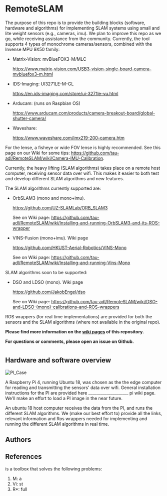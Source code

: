# RemoteSLAM

The purpose of this repo is to provide the building blocks (software, hardware and algorithms) for implementing SLAM systems using small and lite weight sensors (e.g., cameras, imu).
We plan to improve this repo as we go, while receiving assistance from the community.
Currently, the tool supports 4 types of monochrome cameras/sensors, combined with the Invense MPU 9X50 family:
* Matrix-Vision:  mvBlueFOX3-M/MLC 

    https://www.matrix-vision.com/USB3-vision-single-board-camera-mvbluefox3-m.html
* IDS-Imaging:  UI3271LE-M-GL   

    https://en.ids-imaging.com/store/ui-3271le-vu.html
* Arducam: (runs on Raspbian OS)   
    
    https://www.arducam.com/products/camera-breakout-board/global-shutter-camera/
* Waveshare: 

    https://www.waveshare.com/imx219-200-camera.htm


For the lense, a fisheye or wide FOV lense is highly recommended. See this page on our Wiki for some tips: https://github.com/tau-adl/RemoteSLAM/wiki/Camera-IMU-Calibration.

Currently, the heavy lifting (SLAM algorithms) takes place on a remote host computer, receiving sensor data over wifi. This makes it easier to both test and develop different SLAM algorithms and new features.

The SLAM algorithms currently supported are:
* OrbSLAM3 (mono and mono+imu). 
   
    https://github.com/UZ-SLAMLab/ORB_SLAM3
    
    See on Wiki page:  https://github.com/tau-adl/RemoteSLAM/wiki/Installing-and-running-OrbSLAM3-and-its-ROS-wrapper
* VINS-Fusion (mono+imu). Wiki page

    https://github.com/HKUST-Aerial-Robotics/VINS-Mono
    
    See on Wiki page:  https://github.com/tau-adl/RemoteSLAM/wiki/Installing-and-running-Vins-Mono
    
SLAM algorithms soon to be supported:
* DSO and LDSO (mono). Wiki page

    https://github.com/JakobEngel/dso
    
    See on Wiki page: https://github.com/tau-adl/RemoteSLAM/wiki/DSO-and-LDSO-(mono)-calibrations-and-ROS-wrappers


ROS wrappers (for real time implementations) are provided for both the sensors and the SLAM algorithms (where not available in the original repo).


**Please find more information on the [wiki pages](https://github.com/tau-adl/RemoteSLAM/wiki) of this repository.**

**For questions or comments, please open an issue on Github.**


#
#
## Hardware and software overview

![PI_Case](https://github.com/tau-adl/RemoteSLAM/blob/main/PI_case_small.jpg)

A Raspberry Pi 4, running Ubuntu 18, was chosen as the the edge computer for reading and transmitting the sensors' data over wifi. General installation instructions for the PI are provided here ____________________ pi wiki page. We'll make an effort to load a PI image in the near future.

An ubuntu 18 host computer receives the data from the PI, and runs the different SLAM algorithms. We (make our best effort to) provide all the links, relevant information and Ros wrappers needed for implementing and running the different SLAM algorithms in real time. 


## Authors

## References




 is a toolbox that solves the following  problems:

1. M: 
     a
1. Vi:
    st
1. R*:
    full  
